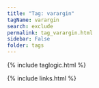 ```yaml
---
title: "Tag: varargin"
tagName: varargin
search: exclude
permalink: tag_varargin.html
sidebar: False
folder: tags
---
```

{% include taglogic.html %}

{% include links.html %}
